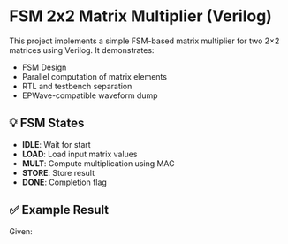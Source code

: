  # FSM 2x2 Matrix Multiplier (Verilog)

This project implements a simple FSM-based matrix multiplier for two 2×2 matrices using Verilog. It demonstrates:

- FSM Design
- Parallel computation of matrix elements
- RTL and testbench separation
- EPWave-compatible waveform dump

## 💡 FSM States

- **IDLE**: Wait for start
- **LOAD**: Load input matrix values
- **MULT**: Compute multiplication using MAC
- **STORE**: Store result
- **DONE**: Completion flag

## ✅ Example Result

Given:

